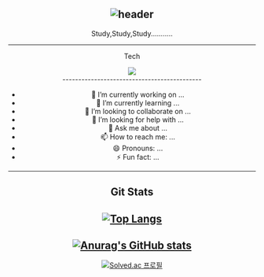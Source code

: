 <div align="center"> 

![header](https://capsule-render.vercel.app/api?type=wave&height=300&section=header&text=JiYoon%20&fontSize=90&theme=tokyonight)
-----------------------
Study,Study,Study...........

------------------------------
Tech
<div>
<img src="https://img.shields.io/badge/</img src="React-61DAFB?style=flat&logo=React&logoColor=white"/>
</div>
--------------------------------------------

- 🔭 I’m currently working on ...
- 🌱 I’m currently learning ...
- 👯 I’m looking to collaborate on ...
- 🤔 I’m looking for help with ...
- 💬 Ask me about ...
- 📫 How to reach me: ...
- 😄 Pronouns: ...
- ⚡ Fun fact: ...
-----------------------------------------------------------------------------------------------------------------------------------------
Git Stats
------------------------------------------------------------------------------------------------------------------------------------------
[![Top Langs](https://github-readme-stats.vercel.app/api/top-langs/?username=JiYoon433)](https://github.com/JiYoon433/github-readme-stats)
------------------------------------------------------------------------------------------------------------------------------------------
[![Anurag's GitHub stats](https://github-readme-stats.vercel.app/api?username=JiYoon433)](https://github.com/JiYoon433/github-readme-stats)
--------------------------------------------------------------------------------------------------------------------------------------------
[![Solved.ac
프로필](http://mazassumnida.wtf/api/generate_badge?boj={handle})](https://solved.ac/{handle})
</div>

